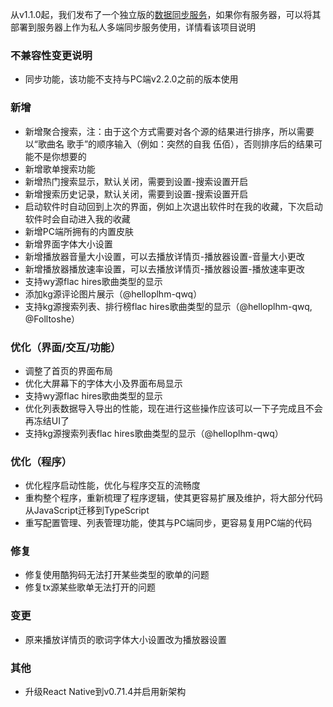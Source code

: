 从v1.1.0起，我们发布了一个独立版的[数据同步服务](https://github.com/lyswhut/lx-music-sync-server#readme)，如果你有服务器，可以将其部署到服务器上作为私人多端同步服务使用，详情看该项目说明

### 不兼容性变更说明

- 同步功能，该功能不支持与PC端v2.2.0之前的版本使用

### 新增

- 新增聚合搜索，注：由于这个方式需要对各个源的结果进行排序，所以需要以“歌曲名 歌手”的顺序输入（例如：突然的自我 伍佰），否则排序后的结果可能不是你想要的
- 新增歌单搜索功能
- 新增热门搜索显示，默认关闭，需要到设置-搜索设置开启
- 新增搜索历史记录，默认关闭，需要到设置-搜索设置开启
- 启动软件时自动回到上次的界面，例如上次退出软件时在我的收藏，下次启动软件时会自动进入我的收藏
- 新增PC端所拥有的内置皮肤
- 新增界面字体大小设置
- 新增播放器音量大小设置，可以去播放详情页-播放器设置-音量大小更改
- 新增播放器播放速率设置，可以去播放详情页-播放器设置-播放速率更改
- 支持wy源flac hires歌曲类型的显示
- 添加kg源评论图片展示（@helloplhm-qwq）
- 支持kg源搜索列表、排行榜flac hires歌曲类型的显示（@helloplhm-qwq, @Folltoshe）

### 优化（界面/交互/功能）

- 调整了首页的界面布局
- 优化大屏幕下的字体大小及界面布局显示
- 支持wy源flac hires歌曲类型的显示
- 优化列表数据导入导出的性能，现在进行这些操作应该可以一下子完成且不会再冻结UI了
- 支持kg源搜索列表flac hires歌曲类型的显示（@helloplhm-qwq）

### 优化（程序）

- 优化程序启动性能，优化与程序交互的流畅度
- 重构整个程序，重新梳理了程序逻辑，使其更容易扩展及维护，将大部分代码从JavaScript迁移到TypeScript
- 重写配置管理、列表管理功能，使其与PC端同步，更容易复用PC端的代码

### 修复

- 修复使用酷狗码无法打开某些类型的歌单的问题
- 修复tx源某些歌单无法打开的问题

### 变更

- 原来播放详情页的歌词字体大小设置改为播放器设置

### 其他

- 升级React Native到v0.71.4并启用新架构
